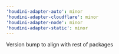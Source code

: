 ```yaml
---
'houdini-adapter-auto': minor
'houdini-adapter-cloudflare': minor
'houdini-adapter-node': minor
'houdini-adapter-static': minor
---
```


Version bump to align with rest of packages
